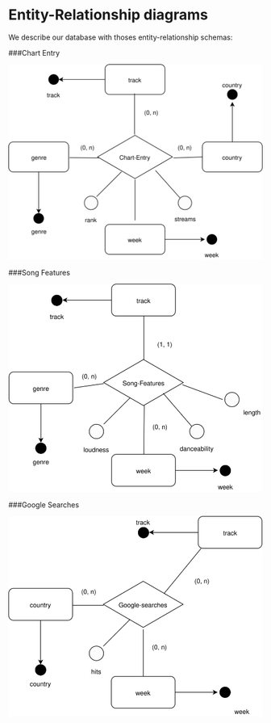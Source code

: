 # Entity-Relationship diagrams


We describe our database with thoses entity-relationship schemas:

###Chart Entry

![Chart Entry](../figures/ER1.svg)

###Song Features

![Song Features](../figures/ER2.svg)

###Google Searches

![Google Searches](../figures/ER3.svg)